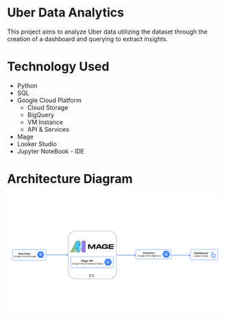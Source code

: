 # Uber Data Analytics 
This project aims to analyze Uber data utilizing the dataset through the creation of a dashboard and querying to extract insights.

# Technology Used
- Python
- SQL
- Google Cloud Platform
  - Cloud Storage
  - BigQuery
  - VM Instance
  - API & Services
- Mage
- Looker Studio
- Jupyter NoteBook - IDE

  
# Architecture Diagram

![Architecure Diagram](https://github.com/nikitadevendran/uber-data-analytics/blob/main/Architecture%20Diagram.png)



